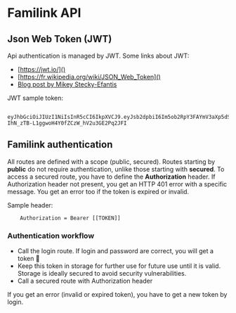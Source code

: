 # Familink API

## Json Web Token (JWT)

Api authentication is managed by JWT. Some links about JWT:
- [https://jwt.io/]()
- [https://fr.wikipedia.org/wiki/JSON_Web_Token]()
- [Blog post by Mikey Stecky-Efantis](https://medium.com/vandium-software/5-easy-steps-to-understanding-json-web-tokens-jwt-1164c0adfcec)

JWT sample token:
```
    eyJhbGciOiJIUzI1NiIsInR5cCI6IkpXVCJ9.eyJsb2dpbiI6Im5ob2RpY3FAYmV3aXp5dS5jb20iLCJpYXQiOjE1MDI4Nzc0NTgsImV4cCI6MTUwMjg3ODM1OH0.WGen-IhN_zTB-L1ggwoH4Y0fZCzW_hV2u3GE2Pq2JFI
```

## Familink authentication

All routes are defined with a scope (public, secured). Routes starting by __public__ do not require authentication, unlike those starting with __secured__.
To access a secured route, you have to define the __Authorization__ header. If Authorization header not present, you get an HTTP 401 error with a specific message.
 You get an error too if the token is expired or invalid.

Sample header:

```
    Authorization = Bearer [[TOKEN]]
```

### Authentication workflow


- Call the login route. If login and password are correct, you will get a token :facepunch:
- Keep this token in storage for further use for future use until it is valid. Storage is ideally secured to avoid security vulnerabilities.
- Call a secured route with Authorization header

If you get an error (invalid or expired token), you have to get a new token by login.